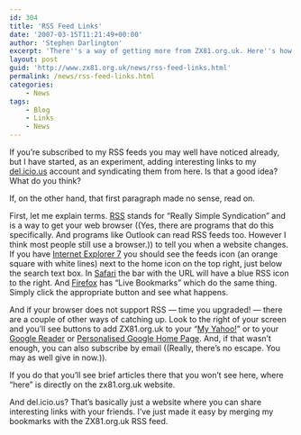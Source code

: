 ```yaml
---
id: 304
title: 'RSS Feed Links'
date: '2007-03-15T11:21:49+00:00'
author: 'Stephen Darlington'
excerpt: 'There''s a way of getting more from ZX81.org.uk. Here''s how...'
layout: post
guid: 'http://www.zx81.org.uk/news/rss-feed-links.html'
permalink: /news/rss-feed-links.html
categories:
    - News
tags:
    - Blog
    - Links
    - News
---
```


If you’re subscribed to my RSS feeds you may well have noticed already, but I have started, as an experiment, adding interesting links to my [del.icio.us](http://del.icio.us/ "del.icio.us") account and syndicating them from here. Is that a good idea? What do you think?

If, on the other hand, that first paragraph made no sense, read on.

First, let me explain terms. [RSS](http://en.wikipedia.org/wiki/Rss) stands for “Really Simple Syndication” and is a way to get your web browser ((Yes, there are programs that do this specifically. And programs like Outlook can read RSS feeds too. However I think most people still use a browser.)) to tell you when a website changes. If you have [Internet Explorer 7](http://www.microsoft.com/ie/ "Honestly, you're probably better off using something else") you should see the feeds icon (an orange square with white lines) next to the home icon on the top right, just below the search text box. In [Safari](http://www.apple.com/macosx/features/safari/ "My browser of choice") the bar with the URL will have a blue RSS icon to the right. And [Firefox](http://www.getfirefox.com "Firefox") has “Live Bookmarks” which do the same thing. Simply click the appropriate button and see what happens.

And if your browser does not support RSS — time you upgraded! — there are a couple of other ways of catching up. Look to the right of your screen and you’ll see buttons to add ZX81.org.uk to your “[My Yahoo!](http://my.yahoo.com)” or to your [Google Reader](http://www.google.com/reader/) or [Personalised Google Home Page](http://www.google.com/ig/). And, if that wasn’t enough, you can also subscribe by email ((Really, there’s no escape. You may as well give in now.)).

If you do that you’ll see brief articles there that you won’t see here, where “here” is directly on the zx81.org.uk website.

And del.icio.us? That’s basically just a website where you can share interesting links with your friends. I’ve just made it easy by merging my bookmarks with the ZX81.org.uk RSS feed.